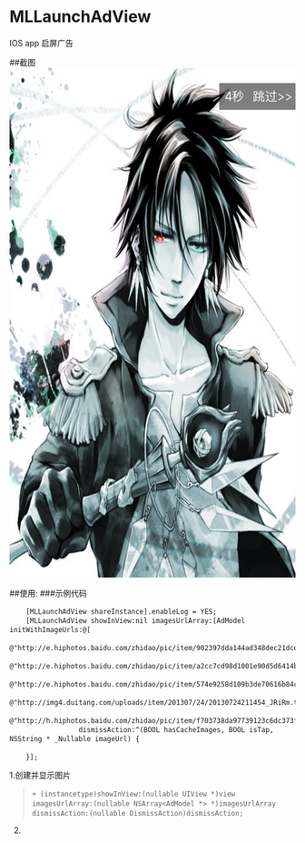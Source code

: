 # MLLaunchAdView
IOS app 启屏广告

##截图
![screen](https://github.com/MrLu/UI_PRO/blob/master/MLLaunchADView/screen/IMG_0689.PNG)

##使用:
###示例代码
```
    [MLLaunchAdView shareInstance].enableLog = YES;
    [MLLaunchAdView showInView:nil imagesUrlArray:[AdModel initWithImageUrls:@[
                                                                               @"http://e.hiphotos.baidu.com/zhidao/pic/item/902397dda144ad348dec21dcd6a20cf431ad851e.jpg",
                                                                               @"http://e.hiphotos.baidu.com/zhidao/pic/item/a2cc7cd98d1001e90d5d6414ba0e7bec54e79743.jpg",
                                                                               @"http://e.hiphotos.baidu.com/zhidao/pic/item/574e9258d109b3de70616b84ccbf6c81810a4c04.jpg",
                                                                               @"http://img4.duitang.com/uploads/item/201307/24/20130724211454_JRiRm.thumb.600_0.jpeg",
                                                                               @"http://h.hiphotos.baidu.com/zhidao/pic/item/f703738da97739123c6dc373fe198618367ae25d.jpg"]]
                 dismissAction:^(BOOL hasCacheImages, BOOL isTap, NSString * _Nullable imageUrl) {
        
    }];
```

1.创建并显示图片
>`+ (instancetype)showInView:(nullable UIView *)view
>            imagesUrlArray:(nullable NSArray<AdModel *> *)imagesUrlArray
>             dismissAction:(nullable DismissAction)dismissAction;`
2.

